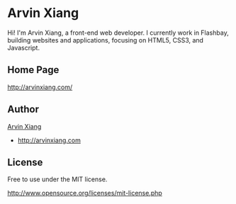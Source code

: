 Arvin Xiang
==========
Hi! I'm Arvin Xiang, a front-end web developer. I currently work in Flashbay, building websites and applications, focusing on HTML5, CSS3, and Javascript.

Home Page
----
http://arvinxiang.com/

Author
------
[Arvin Xiang](http://github.com/xiangming)

+ http://arvinxiang.com

License
-------
Free to use under the MIT license.

http://www.opensource.org/licenses/mit-license.php
